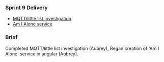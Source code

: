 
### Sprint 9 Delivery

* [MQTT/little list investigation](https://github.com/liveprojects-julien/little_list_mqtt)
* [Am I Alone service](https://github.com/liveprojects-julien/little_list_am_i_alone)

### Brief 
Completed MQTT/little list investigation (Aubrey), 
Began creation of 'Am I Alone' service in angular (Aubrey).
